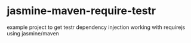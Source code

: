 jasmine-maven-require-testr
===========================

example project to get testr dependency injection working with requirejs using jasmine/maven